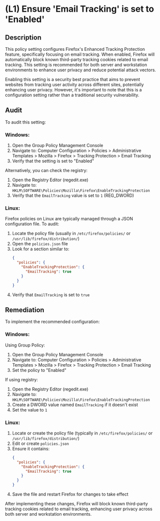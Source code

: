 # (L1) Ensure 'Email Tracking' is set to 'Enabled'

## Description

This policy setting configures Firefox's Enhanced Tracking Protection feature, specifically focusing on email tracking. When enabled, Firefox will automatically block known third-party tracking cookies related to email tracking. This setting is recommended for both server and workstation environments to enhance user privacy and reduce potential attack vectors.

Enabling this setting is a security best practice that aims to prevent websites from tracking user activity across different sites, potentially enhancing user privacy. However, it's important to note that this is a configuration setting rather than a traditional security vulnerability.

## Audit

To audit this setting:

### Windows:

1. Open the Group Policy Management Console
2. Navigate to: Computer Configuration > Policies > Administrative Templates > Mozilla > Firefox > Tracking Protection > Email Tracking
3. Verify that the setting is set to "Enabled"

Alternatively, you can check the registry:

1. Open the Registry Editor (regedit.exe)
2. Navigate to: `HKLM\SOFTWARE\Policies\Mozilla\Firefox\EnableTrackingProtection`
3. Verify that the `EmailTracking` value is set to `1` (REG_DWORD)

### Linux:

Firefox policies on Linux are typically managed through a JSON configuration file. To audit:

1. Locate the policy file (usually in `/etc/firefox/policies/` or `/usr/lib/firefox/distribution/`)
2. Open the `policies.json` file
3. Look for a section similar to:
   ```json
   {
     "policies": {
       "EnableTrackingProtection": {
         "EmailTracking": true
       }
     }
   }
   ```
4. Verify that `EmailTracking` is set to `true`

## Remediation

To implement the recommended configuration:

### Windows:

Using Group Policy:

1. Open the Group Policy Management Console
2. Navigate to: Computer Configuration > Policies > Administrative Templates > Mozilla > Firefox > Tracking Protection > Email Tracking
3. Set the policy to "Enabled"

If using registry:

1. Open the Registry Editor (regedit.exe)
2. Navigate to: `HKLM\SOFTWARE\Policies\Mozilla\Firefox\EnableTrackingProtection`
3. Create a DWORD value named `EmailTracking` if it doesn't exist
4. Set the value to `1`

### Linux:

1. Locate or create the policy file (typically in `/etc/firefox/policies/` or `/usr/lib/firefox/distribution/`)
2. Edit or create `policies.json`
3. Ensure it contains:
   ```json
   {
     "policies": {
       "EnableTrackingProtection": {
         "EmailTracking": true
       }
     }
   }
   ```
4. Save the file and restart Firefox for changes to take effect

After implementing these changes, Firefox will block known third-party tracking cookies related to email tracking, enhancing user privacy across both server and workstation environments.